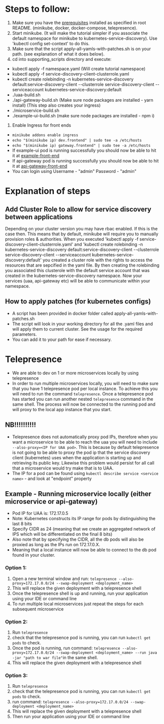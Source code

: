 # Steps to follow:
1. Make sure you have the [prerequisites](../README.md) installed as specified in root README. (minikube, docker, docker-compose, telepresence). 
1. Start minikube. (It will make the tutorial simpler if you associate the default namespace for minikube to kubernetes-service-discovery).
Use 'kubectl config set-context' to do this.
1. Make sure that the script apply-all-yamls-with-patches.sh is on your path. (see explanation of what it does below).
1. cd into supporting_scripts directory and execute: 
 - kubectl apply -f namespace.yaml (Will create tutorial namespace)
 - kubectl apply -f service-discovery-client-clusterrole.yaml
 - kubectl create rolebinding -n kubernetes-service-discovery default:service-discovery-client --clusterrole service-discovery-client --serviceaccount kubernetes-service-discovery:default
 - ./uaa-build.sh
 - ./api-gateway-build.sh (Make sure node packages are installed - yarn install) (This step also creates your ingress)
 - ./microservice-build.sh
 - ./example-ui-build.sh (make sure node packages are installed - npm i)
1. Enable Ingress for front ends
 - `minikube addons enable ingress`
 - `echo "$(minikube ip) dev.frontend" | sudo tee -a /etc/hosts`
 - `echo "$(minikube ip) gateway.frontend" | sudo tee -a /etc/hosts`
 - If example-ui pod is running successfully you should now be able to hit it at [example-front-end](http://dev.frontend)
 - If api-gateway pod is running successfully you should now be able to hit it at [api-gateway-front-end](http://gateway.frontend)
 - You can login using Username - "admin" Password - "admin"

# Explanation of steps
## Add Cluster Role to allow for service discovery between applications
Depending on your cluster version you may have rbac enabled. If this is the case then. This means that by default,
minikube will require you to manually provision roles & authorities.
When you executed 'kubectl apply -f service-discovery-client-clusterrole.yaml' and 
'kubectl create rolebinding -n kubernetes-service-discovery default:service-discovery-client --clusterrole service-discovery-client --serviceaccount kubernetes-service-discovery:default'
you created a cluster role with the rights to access the resources that are sepcified in the yaml file. By then creating the rolebinding you associated this clusterole with the default service account 
that was created in the kubernetes-service-discovery namespace. Now your services (uaa, api-gateway etc) will be able to communicate within your namespace.

## How to apply patches (for kubernetes configs)
- A script has been provided in docker folder called apply-all-yamls-with-patches.sh
- The script will look in your working directory for all the .yaml files and will apply them to current cluster. See the usage for the required parameters.
- You can add it to your path for ease if necessary. 

# Telepresence
- We are able to dev on 1 or more microservices locally by using telepresence
- In order to run multiple microservices locally, you will need to make sure that you have 1 telepresence pod per local instance. 
To achieve this you will need to run the command `telepresence`. Once a telepresence pod has started you can run another nested `telepresence`
command in the same shell. The process will now be connected to the running pod and will proxy to the local app instance that you start.

## NB!!!!!!!!!!
- Telepresence does not automatically proxy pod IPs, therefore when you want a microservice to be able to reach the uaa
   you will need to include `--also-proxy=<IP for UAA pod>`. This is because by default telepresence is not going to be able to 
   proxy the pod ip that the service discovery client (kubernetes) uses when the application is starting up and retrieving its public key.
   Likewise this problem would persist for all call that a microservice would try make that is to UAA.
- The IP for a pod can be found using `kubectl describe service <service name>` - and look at "endpoint" property

## Example - Running microservice locally (either microservice or api-gateway)
- Pod IP for UAA is: 172.17.0.5
- Note: Kubernetes constructs its IP range for pods by distinguishing the last 8 bits
- Specify CIDR as 24 (meaning that we create an aggregated network of IPS which will be differentiated on the final 8 bits)
- Also note that by specifying the CIDR, all the db pods will also be proxied as long as the IPs run on 172.17.0.X. 
- Meaning that a local instance will now be able to connect to the db pod found in your cluster.

### Option 1:
1. Open a new terminal window and run: `telepresence --also-proxy=172.17.0.0/24 --swap-deployment <deployment_name>`
2. This will replace the given deployment with a telepresence shell
3. Once the telepresence shell is up and running, run your application using your IDE or command line
4. To run multiple local microservices just repeat the steps for each subsequent microservice

### Option 2: 
1. Run `telepresence`
2. check that the telepresence pod is running, you can run `kubectl get pods` to check.
1. Once the pod is running, run command: `telepresence --also-proxy=172.17.0.0/24 --swap-deployment <deployment_name> --run java -jar "path to war file"`in the same shell.
1. This will replace the given deployment with a telepresence shell

### Option 3: 
1. Run `telepresence`
2. check that the telepresence pod is running, you can run `kubectl get pods` to check.
1. run command: `telepresence --also-proxy=172.17.0.0/24 --swap-deployment <deployment_name>`
1. This will replace the given deployment with a telepresence shell
2. Then run your application using your IDE or command line
